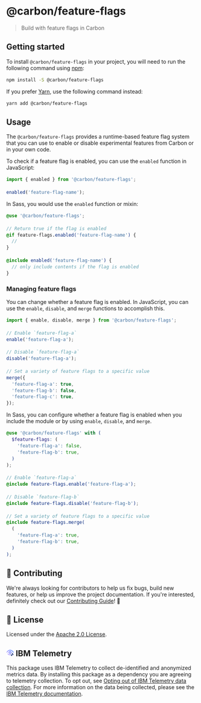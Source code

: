 # @carbon/feature-flags

> Build with feature flags in Carbon

## Getting started

To install `@carbon/feature-flags` in your project, you will need to run the
following command using [npm](https://www.npmjs.com/):

```bash
npm install -S @carbon/feature-flags
```

If you prefer [Yarn](https://yarnpkg.com/en/), use the following command
instead:

```bash
yarn add @carbon/feature-flags
```

## Usage

The `@carbon/feature-flags` provides a runtime-based feature flag system that
you can use to enable or disable experimental features from Carbon or in your
own code.

To check if a feature flag is enabled, you can use the `enabled` function in
JavaScript:

```js
import { enabled } from '@carbon/feature-flags';

enabled('feature-flag-name');
```

In Sass, you would use the `enabled` function or mixin:

```scss
@use '@carbon/feature-flags';

// Return true if the flag is enabled
@if feature-flags.enabled('feature-flag-name') {
  //
}

@include enabled('feature-flag-name') {
  // only include contents if the flag is enabled
}
```

### Managing feature flags

You can change whether a feature flag is enabled. In JavaScript, you can use the
`enable`, `disable`, and `merge` functions to accomplish this.

```js
import { enable, disable, merge } from '@carbon/feature-flags';

// Enable `feature-flag-a`
enable('feature-flag-a');

// Disable `feature-flag-a`
disable('feature-flag-a');

// Set a variety of feature flags to a specific value
merge({
  'feature-flag-a': true,
  'feature-flag-b': false,
  'feature-flag-c': true,
});
```

In Sass, you can configure whether a feature flag is enabled when you include
the module or by using `enable`, `disable`, and `merge`.

```scss
@use '@carbon/feature-flags' with (
  $feature-flags: (
    'feature-flag-a': false,
    'feature-flag-b': true,
  )
);

// Enable `feature-flag-a`
@include feature-flags.enable('feature-flag-a');

// Disable `feature-flag-b`
@include feature-flags.disable('feature-flag-b');

// Set a variety of feature flags to a specific value
@include feature-flags.merge(
  (
    'feature-flag-a': true,
    'feature-flag-b': true,
  )
);
```

## 🙌 Contributing

We're always looking for contributors to help us fix bugs, build new features,
or help us improve the project documentation. If you're interested, definitely
check out our [Contributing Guide](/.github/CONTRIBUTING.md)! 👀

## 📝 License

Licensed under the [Apache 2.0 License](/LICENSE).

## <picture><source height="20" width="20" media="(prefers-color-scheme: dark)" srcset="https://raw.githubusercontent.com/ibm-telemetry/telemetry-js/main/docs/images/ibm-telemetry-dark.svg"><source height="20" width="20" media="(prefers-color-scheme: light)" srcset="https://raw.githubusercontent.com/ibm-telemetry/telemetry-js/main/docs/images/ibm-telemetry-light.svg"><img height="20" width="20" alt="IBM Telemetry" src="https://raw.githubusercontent.com/ibm-telemetry/telemetry-js/main/docs/images/ibm-telemetry-light.svg"></picture> IBM Telemetry

This package uses IBM Telemetry to collect de-identified and anonymized metrics
data. By installing this package as a dependency you are agreeing to telemetry
collection. To opt out, see
[Opting out of IBM Telemetry data collection](https://github.com/ibm-telemetry/telemetry-js/tree/main#opting-out-of-ibm-telemetry-data-collection).
For more information on the data being collected, please see the
[IBM Telemetry documentation](https://github.com/ibm-telemetry/telemetry-js/tree/main#ibm-telemetry-collection-basics).

